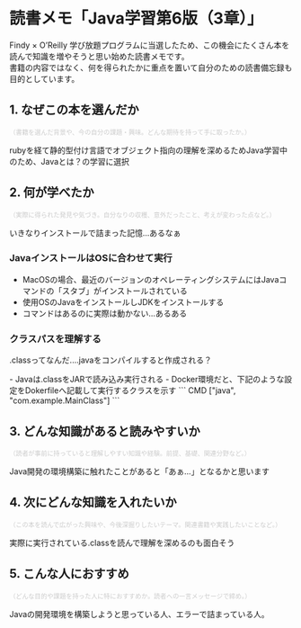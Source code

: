 # 読書メモ「Java学習第6版（3章）」

Findy × O’Reilly 学び放題プログラムに当選したため、この機会にたくさん本を読んで知識を増やそうと思い始めた読書メモです。  
書籍の内容ではなく、何を得られたかに重点を置いて自分のための読書備忘録も目的としています。

## 1. なぜこの本を選んだか
<span style="font-size: 80%"><span style="color: #cccccc">（書籍を選んだ背景や、今の自分の課題・興味。どんな期待を持って手に取ったか。）</span></span>

rubyを経て静的型付け言語でオブジェクト指向の理解を深めるためJava学習中のため、Javaとは？の学習に選択

## 2. 何が学べたか
<span style="font-size: 80%"><span style="color: #cccccc">（実際に得られた発見や気づき。自分なりの収穫、意外だったこと、考えが変わった点など。）</span></span>

<p class="r-fuki shiba">いきなりインストールで詰まった記憶...あるなぁ</p>

### JavaインストールはOSに合わせて実行
- MacOSの場合、最近のバージョンのオペレーティングシステムにはJavaコマンドの「スタブ」がインストールされている
- 使用OSのJavaをインストールしJDKをインストールする
- コマンドはあるのに実際は動かない...あるある

### クラスパスを理解する
<p class="r-fuki shiba">.classってなんだ....javaをコンパイルすると作成される？</p>
- Javaは.classをJARで読み込み実行される
- Docker環境だと、下記のような設定をDokerfileへ記載して実行するクラスを示す
  ```
  CMD ["java", "com.example.MainClass"]
  ```

## 3. どんな知識があると読みやすいか
<span style="font-size: 80%"><span style="color: #cccccc">（読者が事前に持っていると理解しやすい知識や経験。前提、基礎、関連分野など。）</span></span>

Java開発の環境構築に触れたことがあると「あぁ...」となるかと思います

## 4. 次にどんな知識を入れたいか
<span style="font-size: 80%"><span style="color: #cccccc">（この本を読んで広がった興味や、今後深掘りしたいテーマ。関連書籍や実践したいことなど。）</span></span>

実際に実行されている.classを読んで理解を深めるのも面白そう

## 5. こんな人におすすめ
<span style="font-size: 80%"><span style="color: #cccccc">（どんな目的や課題を持った人に特におすすめか。読者への一言メッセージで締め。）</span></span>

Javaの開発環境を構築しようと思っている人、エラーで詰まっている人。
